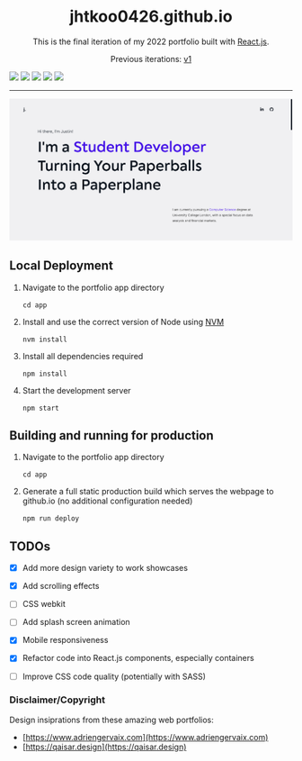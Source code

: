 <h1 align="center">jhtkoo0426.github.io</h1>
<p align="center">This is the final iteration of my 2022 portfolio built with <a href="https://reactjs.org" target="_blank">React.js</a>.</p>
<p align="center">Previous iterations: <a href="https://github.com/jhtkoo0426/Portfolio-v1">v1</a></p>

<img src="https://img.shields.io/badge/React-20232A?style=for-the-badge&logo=react&logoColor=61DAFB" /> <img src="https://img.shields.io/badge/React_Router-CA4245?style=for-the-badge&logo=react-router&logoColor=white" /> <img src="https://img.shields.io/badge/JavaScript-323330?style=for-the-badge&logo=javascript&logoColor=F7DF1E" /> <img src="https://img.shields.io/badge/HTML-239120?style=for-the-badge&logo=html5&logoColor=white" /> <img src="https://img.shields.io/badge/CSS-239120?&style=for-the-badge&logo=css3&logoColor=white" />

<hr>

![Alt](app/src/media/portfolio-landing.png)

## Local Deployment
1. Navigate to the portfolio app directory
    ```
    cd app
    ```
2. Install and use the correct version of Node using <a href="https://github.com/nvm-sh/nvm">NVM</a>
    ```
    nvm install
    ```
3. Install all dependencies required
    ```
    npm install
    ```
4. Start the development server
    ```
    npm start
    ```

## Building and running for production
1. Navigate to the portfolio app directory
    ```
    cd app
    ```
2. Generate a full static production build which serves the webpage to github.io (no additional configuration needed)
    ```
    npm run deploy
    ```


## TODOs
- [x] Add more design variety to work showcases
- [x] Add scrolling effects
- [ ] CSS webkit
- [ ] Add splash screen animation
- [x] Mobile responsiveness
- [x] Refactor code into React.js components, especially containers
- [ ] Improve CSS code quality (potentially with SASS)


### Disclaimer/Copyright
Design insiprations from these amazing web portfolios:
- [https://www.adriengervaix.com](https://www.adriengervaix.com)
- [https://qaisar.design](https://qaisar.design)